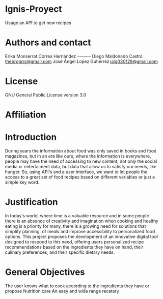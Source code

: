 # Ignis-Proyect
Usage an API to get new recipes

# Authors and contact
Erika Monserrat Correa Hernández -------
Diego Maldonado Castro thebrogrrs@gmail.com
José Ángel Loṕez Gutiérrez jalg030129@gmail.com
# License 
GNU General Public License version 3.0

# Affiliation

# Introduction 
During years the information about food was only saved in books and food magazines, but in an era like ours, where the information is everywhere, people may have the need of accessing to new content, not only the social media or entertaiment data, but data that allow us to satisfy our needs, like hunger. So, using API's and a user interface, we want to let people the access to a great set of food recipes based on different variables or just a simple key word. 

# Justification
In today's world, where time is a valuable resource and in some people there is an absence of creativity and imagination when cooking and healthy eating is a priority for many, there is a growing need for solutions that simplify planning. of meals and improve accessibility to personalized food options. This project proposes the development of an innovative digital tool designed to respond to this need, offering users personalized recipe recommendations based on the ingredients they have on hand, their culinary preferences, and their specific dietary needs.

# General Objectives 
The user knows what to cook according to the ingredients they have or propose
Nutrition care
An easy and wide range recetary






